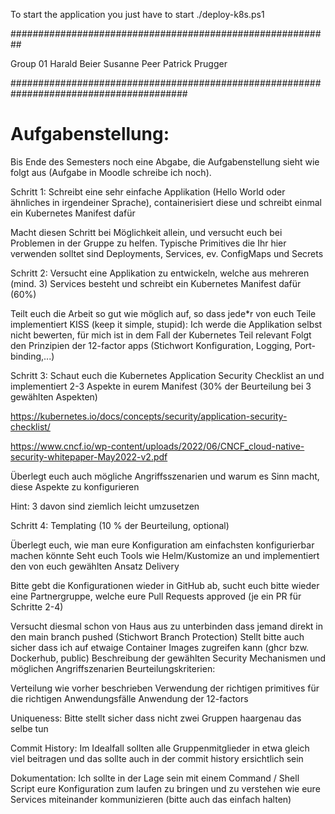 To start the application you just have to start ./deploy-k8s.ps1

##########################################################

Group 01 
  Harald Beier
  Susanne Peer
  Patrick Prugger

########################################################################################

# Aufgabenstellung:


Bis Ende des Semesters noch eine Abgabe, die Aufgabenstellung sieht wie folgt aus (Aufgabe in Moodle schreibe ich noch).

Schritt 1: Schreibt eine sehr einfache Applikation (Hello World oder ähnliches in irgendeiner Sprache), containerisiert diese 
und schreibt einmal ein Kubernetes Manifest dafür

Macht diesen Schritt bei Möglichkeit allein, und versucht euch bei Problemen in der Gruppe zu helfen. Typische Primitives die Ihr 
hier verwenden solltet sind Deployments, Services, ev. ConfigMaps und Secrets

Schritt 2: Versucht eine Applikation zu entwickeln, welche aus mehreren (mind. 3) Services besteht und schreibt ein Kubernetes 
Manifest dafür (60%)

Teilt euch die Arbeit so gut wie möglich auf, so dass jede*r von euch Teile implementiert
KISS (keep it simple, stupid): Ich werde die Applikation selbst nicht bewerten, für mich ist in dem Fall der Kubernetes Teil relevant
Folgt den Prinzipien der 12-factor apps (Stichwort Konfiguration, Logging, Port-binding,...)

Schritt 3: Schaut euch die Kubernetes Application Security Checklist an und implementiert 2-3 Aspekte in eurem Manifest 
(30% der Beurteilung bei 3 gewählten Aspekten)

https://kubernetes.io/docs/concepts/security/application-security-checklist/

https://www.cncf.io/wp-content/uploads/2022/06/CNCF_cloud-native-security-whitepaper-May2022-v2.pdf

Überlegt euch auch mögliche Angriffsszenarien und warum es Sinn macht, diese Aspekte zu konfigurieren

Hint: 3 davon sind ziemlich leicht umzusetzen

Schritt 4: Templating (10 % der Beurteilung, optional)

Überlegt euch, wie man eure Konfiguration am einfachsten konfigurierbar machen könnte 
Seht euch Tools wie Helm/Kustomize an und implementiert den von euch gewählten Ansatz
Delivery

Bitte gebt die Konfigurationen wieder in GitHub ab, sucht euch bitte wieder eine Partnergruppe, welche eure Pull Requests 
approved (je ein PR für Schritte 2-4)

Versucht diesmal schon von Haus aus zu unterbinden dass jemand direkt in den main branch pushed (Stichwort Branch Protection)
Stellt bitte auch sicher dass ich auf etwaige Container Images zugreifen kann (ghcr bzw. Dockerhub, public)
Beschreibung der gewählten Security Mechanismen und möglichen Angriffszenarien
Beurteilungskriterien:

Verteilung wie vorher beschrieben
Verwendung der richtigen primitives für die richtigen Anwendungsfälle
Anwendung der 12-factors

Uniqueness: Bitte stellt sicher dass nicht zwei Gruppen haargenau das selbe tun

Commit History: Im Idealfall sollten alle Gruppenmitglieder in etwa gleich viel beitragen und das sollte auch in der commit history ersichtlich sein

Dokumentation: Ich sollte in der Lage sein mit einem Command / Shell Script eure Konfiguration zum laufen zu bringen und zu verstehen wie eure 
Services miteinander kommunizieren (bitte auch das einfach halten)
